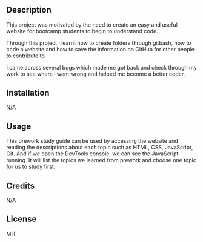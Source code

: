 # <Prework Study Guide Webpage>

## Description

This project was motivated by the need to create an easy and useful website for bootcamp students to begin to understand code.

Through this project I learnt how to create folders through gitbash, how to code a website and how to save the information on GitHub for other people to contribute to.

I came across several bugs which made me got back and check through my work to see where i went wrong and helped me become a better coder.



## Installation

N/A

## Usage

 This prework study guide can be used by accessing the website and reading the descriptions about each topic such as HTML, CSS, JavaScript, Git. And if we open the DevTools console, we can see the JavaScript running. It will list the topics we learned from prework and choose one topic for us to study first.

## Credits

N/A

## License

MIT


